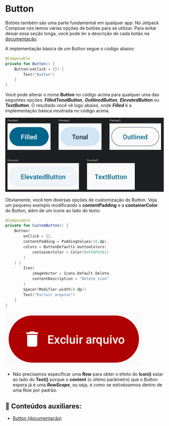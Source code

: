 # Button

Botões também são uma parte fundamental em qualquer app. No Jetpack Compose nós temos várias opções de botões para se utilizar. Para evitar deixar essa seção longa, você pode ler a descrição de cada botão na [documentação](https://developer.android.com/jetpack/compose/components/button).

A implementação básica de um Button segue o código abaixo:

```kotlin
@Composable
private fun Button() {
    Button(onClick = {}) {
        Text("Button")
    }
}
```

Você pode alterar o nome **Button** no código acima para qualquer uma das seguintes opções: ***FilledTonalButton***, ***OutlinedButton***, ***ElevatedButton*** ou ***TextButton***. O resultado você vê logo abaixo, onde ***Filled*** é a implementação básica mostrada no código acima.

![Button](button/img-01.png)

Obviamente, você tem diversas opções de customização do Button. Veja um pequeno exemplo modificando o **contentPadding** e a **containerColor** do Button, além de um ícone ao lado do texto:

```kotlin
@Composable
private fun CustomButton() {
    Button(
        onClick = {},
        contentPadding = PaddingValues(16.dp),
        colors = ButtonDefaults.buttonColors(
            containerColor = Color(0xFFAF0101)
        )
    ) {
        Icon(
            imageVector = Icons.Default.Delete,
            contentDescription = "Delete icon"
        )
        Spacer(Modifier.width(6.dp))
        Text("Excluir arquivo")
    }
}
```

![Custom button](button/img-02.png)

- Não precisamos especificar uma **Row** para obter o efeito do **Icon()** estar ao lado do **Text()** porque o **content** (o último parâmetro) que o Button espera já é uma ***RowScope***, ou seja, é como se estivéssemos dentro de uma Row por padrão.

## :link: Conteúdos auxiliares:
- [Button (documentação)](https://developer.android.com/jetpack/compose/components/button)